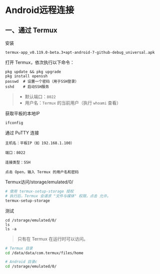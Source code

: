 # Android远程连接

## 一、通过 Termux

安装

```
termux-app_v0.119.0-beta.3+apt-android-7-github-debug_universal.apk
```

打开 Termux，依次执行以下命令：

```
pkg update && pkg upgrade
pkg install openssh
passwd  # 设置一个密码（用于SSH登录）
sshd    # 启动SSH服务
```

> - 默认端口：`8022`
> - 用户名：`Termux` 的当前用户（执行 `whoami` 查看）

获取平板的本地IP

```
ifconfig
```

通过 PuTTY 连接

```
主机名：平板IP（如 192.168.1.100）

端口：8022

连接类型：SSH

点击 Open，输入 Termux 的用户名和密码
```

Termux访问/storage/emulated/0/

```bash
# 使用 termux-setup-storage 授权
# 执行后，Termux 会请求 "文件与媒体" 权限，点击 允许。
termux-setup-storage
```

测试

```
cd /storage/emulated/0/
ls
ls -a
```

> 只有在 Termux 在运行时可以访问。

```bash
# Termux 目录
cd /data/data/com.termux/files/home

# Android 目录c
cd /storage/emulated/0/
```

